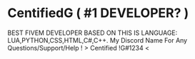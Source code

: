 # CentifiedG ( #1 DEVELOPER? )
BEST FIVEM DEVELOPER BASED ON THIS IS LANGUAGE: LUA,PYTHON,CSS,HTML,C#,C++. My Discord Name For Any Questions/Support/Help ! > Centified !G#1234 <
